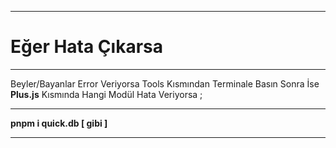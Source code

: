 --------------------------------------

# Eğer Hata Çıkarsa

--------------------------------------

Beyler/Bayanlar Error Veriyorsa Tools Kısmından Terminale Basın Sonra İse **Plus.js** Kısmında Hangi Modül Hata Veriyorsa ;

--------------------------------------

__pnpm i quick.db [ gibi ]__

--------------------------------------